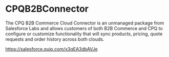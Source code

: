 # CPQB2BConnector
The CPQ B2B Commerce Cloud Connector is an unmanaged package from Salesforce Labs and allows customers of both B2B Commerce and CPQ to configure or customize functionality that will sync products, pricing, quote requests and order history across both clouds.

https://salesforce.quip.com/x3qEA3dbAVJe

